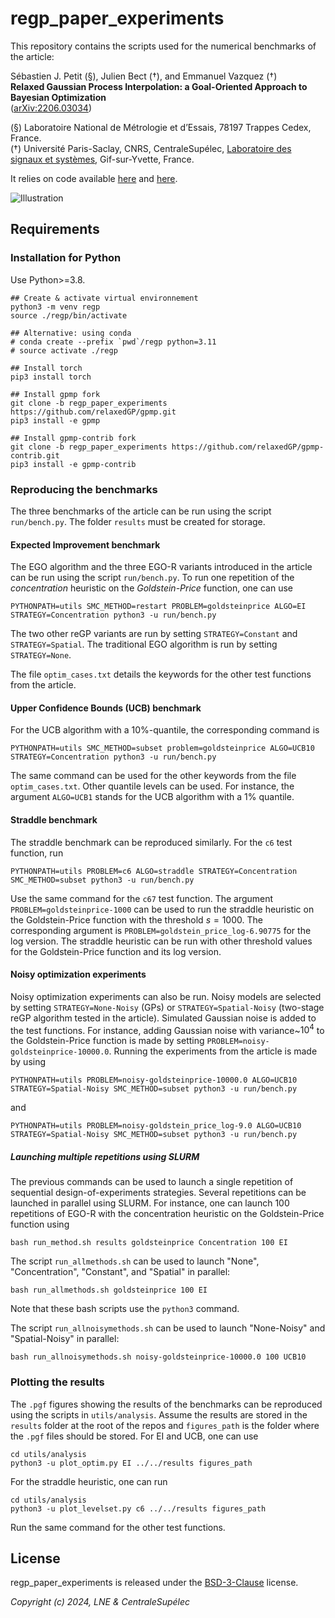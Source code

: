 # regp_paper_experiments

This repository contains the scripts used for the numerical benchmarks of the article:

Sébastien J. Petit (§), Julien Bect (†), and Emmanuel Vazquez (†)  
**Relaxed Gaussian Process Interpolation: a Goal-Oriented Approach to Bayesian Optimization**  
([arXiv:2206.03034](https://arxiv.org/abs/2206.03034))

(§) Laboratoire National de Métrologie et d’Essais, 78197 Trappes Cedex, France.  
(†) Université Paris-Saclay, CNRS, CentraleSupélec,
[Laboratoire des signaux et systèmes](https://l2s.centralesupelec.fr/),
Gif-sur-Yvette, France.

It relies on code available [here](https://github.com/relaxedGP/gpmp/tree/regp_paper_experiments)
and [here](https://github.com/relaxedGP/gpmp-contrib/tree/regp_paper_experiments).

![Illustration](images/regp_illustration.png)


## Requirements

### Installation for Python

Use Python>=3.8.

```
## Create & activate virtual environnement
python3 -m venv regp
source ./regp/bin/activate

## Alternative: using conda
# conda create --prefix `pwd`/regp python=3.11
# source activate ./regp

## Install torch
pip3 install torch

## Install gpmp fork
git clone -b regp_paper_experiments https://github.com/relaxedGP/gpmp.git
pip3 install -e gpmp

## Install gpmp-contrib fork
git clone -b regp_paper_experiments https://github.com/relaxedGP/gpmp-contrib.git
pip3 install -e gpmp-contrib
```

### Reproducing the benchmarks

The three benchmarks of the article can be run using the script `run/bench.py`.
The folder `results` must be created for storage.

#### Expected Improvement benchmark

The EGO algorithm and the three EGO-R variants introduced in the article can be run using the script `run/bench.py`.
To run one repetition of the *concentration* heuristic on the *Goldstein-Price* function, one can use
```
PYTHONPATH=utils SMC_METHOD=restart PROBLEM=goldsteinprice ALGO=EI STRATEGY=Concentration python3 -u run/bench.py
```
The two other reGP variants are run by setting `STRATEGY=Constant` and `STRATEGY=Spatial`.
The traditional EGO algorithm is run by setting `STRATEGY=None`.

The file `optim_cases.txt` details the keywords for the other test functions from the article.

#### Upper Confidence Bounds (UCB) benchmark

For the UCB algorithm with a 10\%-quantile, the corresponding command is
```
PYTHONPATH=utils SMC_METHOD=subset problem=goldsteinprice ALGO=UCB10 STRATEGY=Concentration python3 -u run/bench.py
```
The same command can be used for the other keywords from the file `optim_cases.txt`. 
Other quantile levels can be used. For instance, the argument `ALGO=UCB1` stands for the UCB algorithm with a 1\% quantile.

#### Straddle benchmark

The straddle benchmark can be reproduced similarly. For the `c6` test function, run
```
PYTHONPATH=utils PROBLEM=c6 ALGO=straddle STRATEGY=Concentration SMC_METHOD=subset python3 -u run/bench.py
```
Use the same command for the `c67` test function.
The argument `PROBLEM=goldsteinprice-1000` can be used to run the straddle heuristic on the Goldstein-Price function with the threshold $`s = 1000`$.
The corresponding argument is `PROBLEM=goldstein_price_log-6.90775` for the log version.
The straddle heuristic can be run with other threshold values for the Goldstein-Price function and its log version.

#### Noisy optimization experiments

Noisy optimization experiments can also be run. Noisy models are selected by setting `STRATEGY=None-Noisy` (GPs) or
`STRATEGY=Spatial-Noisy` (two-stage reGP algorithm tested in the article). Simulated Gaussian noise is added to the test
functions. For instance, adding Gaussian noise with variance~$10^4$ to the Goldstein-Price function is made
by setting `PROBLEM=noisy-goldsteinprice-10000.0`. Running the experiments from the article is made by using
```
PYTHONPATH=utils PROBLEM=noisy-goldsteinprice-10000.0 ALGO=UCB10 STRATEGY=Spatial-Noisy SMC_METHOD=subset python3 -u run/bench.py
```
and
```
PYTHONPATH=utils PROBLEM=noisy-goldstein_price_log-9.0 ALGO=UCB10 STRATEGY=Spatial-Noisy SMC_METHOD=subset python3 -u run/bench.py
```

##### Launching multiple repetitions using SLURM

The previous commands can be used to launch a single repetition of sequential design-of-experiments strategies.
Several repetitions can be launched in parallel using SLURM.
For instance, one can launch 100 repetitions of EGO-R with the concentration heuristic on the Goldstein-Price function
using
```
bash run_method.sh results goldsteinprice Concentration 100 EI
```
The script `run_allmethods.sh` can be used to launch "None", "Concentration", "Constant", and "Spatial" in parallel:
```
bash run_allmethods.sh goldsteinprice 100 EI
```
Note that these bash scripts use the `python3` command.

The script `run_allnoisymethods.sh` can be used to launch "None-Noisy" and "Spatial-Noisy" in parallel:
```
bash run_allnoisymethods.sh noisy-goldsteinprice-10000.0 100 UCB10
```

### Plotting the results

The `.pgf` figures showing the results of the benchmarks can be reproduced using the scripts in `utils/analysis`.
Assume the results are stored in the `results` folder at the root of the repos and
`figures_path` is the folder where the `.pgf` files should be stored.
For EI and UCB, one can use
```
cd utils/analysis
python3 -u plot_optim.py EI ../../results figures_path
```
For the straddle heuristic, one can run
```
cd utils/analysis
python3 -u plot_levelset.py c6 ../../results figures_path
```
Run the same command for the other test functions.


## License

regp_paper_experiments is released under the [BSD-3-Clause](COPYING.md) license.

_Copyright (c) 2024, LNE & CentraleSupélec_
